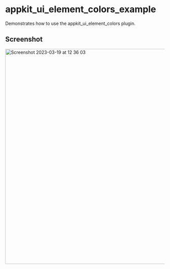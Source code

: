# appkit_ui_element_colors_example

Demonstrates how to use the appkit_ui_element_colors plugin.

## Screenshot

<img width="678" alt="Screenshot 2023-03-19 at 12 36 03" src="https://user-images.githubusercontent.com/86920182/226172721-11429992-2a5c-4575-9d41-c8b14eab745d.png">

